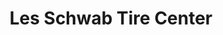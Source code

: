 ---
title: "Les Schwab Tire Center"
url: /pasco/les-schwab-tire-center-court-street/
shop: tyres
---